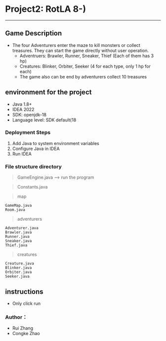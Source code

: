 # Project2: RotLA 8-)
------------------------------

## Game Description
+ The four Adventurers enter the maze to kill monsters or collect treasures. They can start the game directly without user operation.
  - Adventruers: Brawler, Runner, Sneaker, Thief (Each of them has 3 hp)
  - Creatures: Blinker, Orbiter, Seeker (4 for each type, only 1 hp for each)
  - The game also can be end by adventurers collect 10 treasures


## environment for the project
* Java 1.8+
* IDEA 2022
* SDK: openjdk-18
* Language level: SDK default(18






### Deployment Steps
1. Add Java to system environment variables
2. Configure Java in IDEA
3. Run IDEA

### File structure directory

> GameEngine.java --> run the program


> Constants.java

> map
```
GameMap.java
Room.java
```
> adventurers
```
Adventurer.java
Brawler.java
Runner.java
Sneaker.java
Thief.java
```
> creatures
```
Creature.java
Blinker.java
Orbiter.java
Seeker.java
```

## instructions
+ Only click run

### Author：
+ Rui Zhang
+ Congke Zhao






